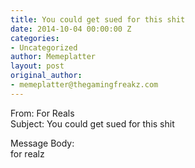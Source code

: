 ```yaml
---
title: You could get sued for this shit
date: 2014-10-04 00:00:00 Z
categories:
- Uncategorized
author: Memeplatter
layout: post
original_author:
- memeplatter@thegamingfreakz.com
---
```


From: For Reals  
Subject: You could get sued for this shit

Message Body:  
for realz